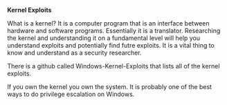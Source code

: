 <strong>Kernel Exploits</strong>

What is a kernel?
It is a computer program that is an interface between hardware and software programs. Essentially it is a translator. Researching the kernel and understanding it on a fundamental level will help you understand exploits and potentially find futre exploits. It is a vital thing to know and understand as a security researcher.

There is a github called Windows-Kernel-Exploits that lists all of the kernel exploits.

If you own the kernel you own the system. It is probably one of the best ways to do privilege escalation on Windows.